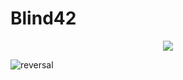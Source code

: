 # Blind42
<div align=center><img src="https://capsule-render.vercel.app/api?type=slice&color=gradient"></div>

![reversal](https://capsule-render.vercel.app/api?type=slice&color=gradient&text=%20개발바닥%20&desc=Web%20Development%20Team&fontSize=32&height=150&fontAlign=80&DescAlign=80&fontAlignY=30DescAlignY=30&rotate=12&animation=fadeIn)
